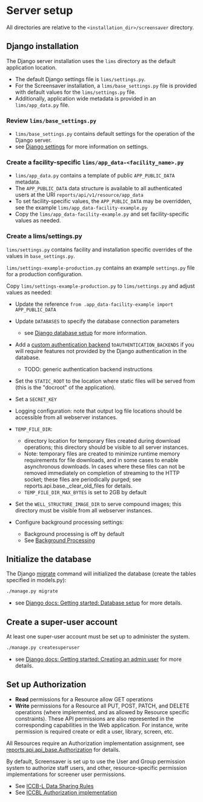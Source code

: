 # Server setup

All directories are relative to the `<installation_dir>/screensaver` directory.

## Django installation

The Django server installation uses the `lims` directory as the default application location.

* The default Django settings file is `lims/settings.py`.
* For the Screensaver installation, a `lims/base_settings.py` file is provided with default values for the `lims/settings.py` file.
* Additionally, application wide metadata is provided in an `lims/app_data.py` file. 

### Review `lims/base_settings.py`
* `lims/base_settings.py` contains default settings for the operation of the Django server.
* see [Django settings](https://docs.djangoproject.com/en/3.1/ref/settings/) for more information on settings.

### Create a facility-specific `lims/app_data-<facility_name>.py`
* `lims/app_data.py` contains a template of public `APP_PUBLIC_DATA` metadata. 
* The `APP_PUBLIC_DATA` data structure is available to all authenticated users at the URI `reports/api/v1/resource/app_data`
* To set facility-specific values, the `APP_PUBLIC_DATA` may be overridden, see the example `lims/app_data-facility-example.py`
* Copy the `lims/app_data-facility-example.py` and set facility-specific values as needed.

### Create a lims/settings.py

`lims/settings.py` contains facility and installation specific overrides of the values in `base_settings.py`.

`lims/settings-example-production.py` contains an example `settings.py` file for a production configuration.

Copy `lims/settings-example-production.py` to `lims/settings.py` and adjust values as needed:
* Update the reference `from .app_data-facility-example import APP_PUBLIC_DATA `
* Update `DATABASES` to specify the database connection parameters
  * see [Django database setup](https://docs.djangoproject.com/en/3.1/intro/tutorial02/#database-setup) for more information.
* Add a [custom authentication backend](https://docs.djangoproject.com/en/3.1/topics/auth/customizing/) to`AUTHENTICATION_BACKENDS` if you will require features not provided by the Django authentication in the database.
  * TODO: generic authentication backend instructions
* Set the `STATIC_ROOT` to the location where static files will be served from (this is the "docroot" of the application).
* Set a `SECRET_KEY`
* Logging configuration: note that output log file locations should be accessible from all webserver instances.
* `TEMP_FILE_DIR`: 
  * directory location for temporary files created during download operations; this directory should be visible to all server instances.
  * Note: temporary files are created to minimize runtime memory requirements for file downloads, and in some cases to enable asynchronous downloads. In cases where these files can not be removed immediately on completion of streaming to the HTTP socket; these files are periodically purged; see reports.api.base._clear_old_files for details.
  * `TEMP_FILE_DIR_MAX_BYTES` is set to 2GB by default

* Set the `WELL_STRUCTURE_IMAGE_DIR` to serve compound images; this directory must be visible from all webserver instances.
* Configure background processing settings:
  * Background processing is off by default
  * See [Background Processing](reference#request-background-processing)

## Initialize the database

The Django [migrate](https://docs.djangoproject.com/en/3.1/ref/django-admin/#django-admin-migrate) command will initialized the database (create the tables specified in models.py):
``` bash
./manage.py migrate
```
* see [Django docs: Getting started: Database setup](https://docs.djangoproject.com/en/3.1/intro/tutorial02/#database-setup) for more details.


## Create a super-user account

At least one super-user account must be set up to administer the system.

``` bash
./manage.py createsuperuser
```
* see [Django docs: Getting started: Creating an admin user](https://docs.djangoproject.com/en/3.1/intro/tutorial02/#creating-an-admin-user) for more details.

## Set up Authorization

- **Read** permissions for a Resource allow GET operations
- **Write** permissions for a Resource all PUT, POST, PATCH, and DELETE operations (where implemented, and as allowed by Resource specific constraints). These API permissions are also represented in the corresponding capabilities in the Web application. For instance, write permission is required create or edit a user, library, screen, etc.

All Resources require an Authorization implementation assignment, see [reports.api.api_base.Authorization](https://github.com/hmsiccbl/screensaver/blob/master/reports/api/api_base.py) for details.

By default, Screensaver is set up to use the User and Group permission system to authorize staff users, and other, resource-specific permission implementations for screener user permissions.
* See [ICCB-L Data Sharing Rules](reference#iccb-l-screener-data-sharing-rules)
* See [ICCBL Authorization implementation](reference#iccbl-authorization-implementation)

